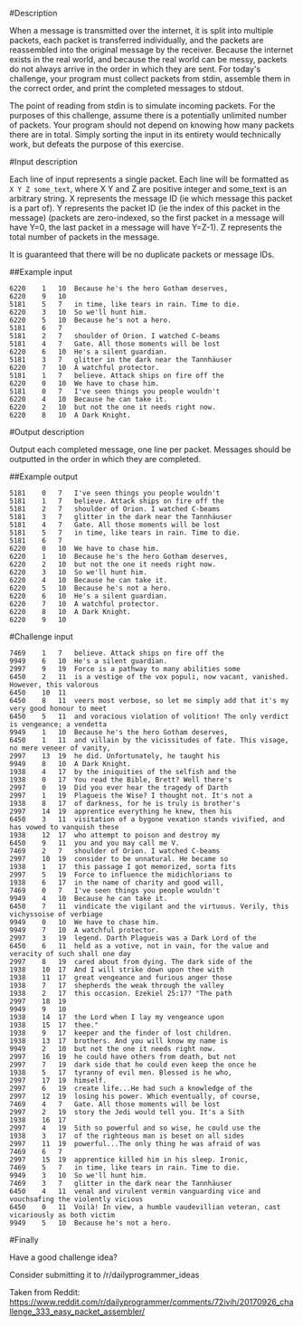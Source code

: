 #Description

When a message is transmitted over the internet, it is split into multiple packets, each packet is transferred individually, and the packets are reassembled into the original message by the receiver. Because the internet exists in the real world, and because the real world can be messy, packets do not always arrive in the order in which they are sent. For today's challenge, your program must collect packets from stdin, assemble them in the correct order, and print the completed messages to stdout. 

The point of reading from stdin is to simulate incoming packets. For the purposes of this challenge, assume there is a potentially unlimited number of packets. Your program should not depend on knowing how many packets there are in total. Simply sorting the input in its entirety would technically work, but defeats the purpose of this exercise.

#Input description

Each line of input represents a single packet. Each line will be formatted as `X Y Z some_text`, where X Y and Z are positive integer and some_text is an arbitrary string. X represents the message ID (ie which message this packet is a part of). Y represents the packet ID (ie the index of this packet in the message) (packets are zero-indexed, so the first packet in a message will have Y=0, the last packet in a message will have Y=Z-1). Z represents the total number of packets in the message. 

It is guaranteed that there will be no duplicate packets or message IDs.

##Example input

    6220	1	10	Because he's the hero Gotham deserves, 
    6220	9	10	 
    5181	5	7	in time, like tears in rain. Time to die.
    6220	3	10	So we'll hunt him. 
    6220	5	10	Because he's not a hero. 
    5181	6	7	 
    5181	2	7	shoulder of Orion. I watched C-beams 
    5181	4	7	Gate. All those moments will be lost 
    6220	6	10	He's a silent guardian. 
    5181	3	7	glitter in the dark near the Tannhäuser 
    6220	7	10	A watchful protector. 
    5181	1	7	believe. Attack ships on fire off the 
    6220	0	10	We have to chase him. 
    5181	0	7	I've seen things you people wouldn't 
    6220	4	10	Because he can take it. 
    6220	2	10	but not the one it needs right now. 
    6220	8	10	A Dark Knight. 

#Output description

Output each completed message, one line per packet. Messages should be outputted in the order in which they are completed.

##Example output

    5181	0	7	I've seen things you people wouldn't 
    5181	1	7	believe. Attack ships on fire off the 
    5181	2	7	shoulder of Orion. I watched C-beams 
    5181	3	7	glitter in the dark near the Tannhäuser 
    5181	4	7	Gate. All those moments will be lost 
    5181	5	7	in time, like tears in rain. Time to die.
    5181	6	7	 
    6220	0	10	We have to chase him. 
    6220	1	10	Because he's the hero Gotham deserves, 
    6220	2	10	but not the one it needs right now. 
    6220	3	10	So we'll hunt him. 
    6220	4	10	Because he can take it. 
    6220	5	10	Because he's not a hero. 
    6220	6	10	He's a silent guardian. 
    6220	7	10	A watchful protector. 
    6220	8	10	A Dark Knight. 
    6220	9	10	 

#Challenge input

    7469	1	7	believe. Attack ships on fire off the 
    9949	6	10	He's a silent guardian. 
    2997	9	19	Force is a pathway to many abilities some
    6450	2	11	is a vestige of the vox populi, now vacant, vanished. However, this valorous 
    6450	10	11	 
    6450	8	11	veers most verbose, so let me simply add that it's my very good honour to meet 
    6450	5	11	and voracious violation of volition! The only verdict is vengeance; a vendetta 
    9949	1	10	Because he's the hero Gotham deserves, 
    6450	1	11	and villain by the vicissitudes of fate. This visage, no mere veneer of vanity, 
    2997	13	19	he did. Unfortunately, he taught his
    9949	8	10	A Dark Knight. 
    1938	4	17	by the iniquities of the selfish and the 
    1938	0	17	You read the Bible, Brett? Well there's 
    2997	0	19	Did you ever hear the tragedy of Darth
    2997	1	19	Plagueis the Wise? I thought not. It's not a
    1938	8	17	of darkness, for he is truly is brother's 
    2997	14	19	apprentice everything he knew, then his
    6450	3	11	visitation of a bygone vexation stands vivified, and has vowed to vanquish these 
    1938	12	17	who attempt to poison and destroy my 
    6450	9	11	you and you may call me V.
    7469	2	7	shoulder of Orion. I watched C-beams 
    2997	10	19	consider to be unnatural. He became so 
    1938	1	17	this passage I got memorized, sorta fits 
    2997	5	19	Force to influence the midichlorians to
    1938	6	17	in the name of charity and good will, 
    7469	0	7	I've seen things you people wouldn't 
    9949	4	10	Because he can take it. 
    6450	7	11	vindicate the vigilant and the virtuous. Verily, this vichyssoise of verbiage 
    9949	0	10	We have to chase him. 
    9949	7	10	A watchful protector. 
    2997	3	19	legend. Darth Plagueis was a Dark Lord of the
    6450	6	11	held as a votive, not in vain, for the value and veracity of such shall one day 
    2997	8	19	cared about from dying. The dark side of the
    1938	10	17	And I will strike down upon thee with 
    1938	11	17	great vengeance and furious anger those 
    1938	7	17	shepherds the weak through the valley 
    1938	2	17	this occasion. Ezekiel 25:17? "The path 
    2997	18	19	 
    9949	9	10	 
    1938	14	17	the Lord when I lay my vengeance upon 
    1938	15	17	thee." 
    1938	9	17	keeper and the finder of lost children. 
    1938	13	17	brothers. And you will know my name is 
    9949	2	10	but not the one it needs right now. 
    2997	16	19	he could have others from death, but not
    2997	7	19	dark side that he could even keep the once he
    1938	5	17	tyranny of evil men. Blessed is he who, 
    2997	17	19	himself. 
    2997	6	19	create life...He had such a knowledge of the
    2997	12	19	losing his power. Which eventually, of course,
    7469	4	7	Gate. All those moments will be lost 
    2997	2	19	story the Jedi would tell you. It's a Sith
    1938	16	17	 
    2997	4	19	Sith so powerful and so wise, he could use the
    1938	3	17	of the righteous man is beset on all sides 
    2997	11	19	powerful...The only thing he was afraid of was
    7469	6	7	 
    2997	15	19	apprentice killed him in his sleep. Ironic,
    7469	5	7	in time, like tears in rain. Time to die.
    9949	3	10	So we'll hunt him. 
    7469	3	7	glitter in the dark near the Tannhäuser 
    6450	4	11	venal and virulent vermin vanguarding vice and vouchsafing the violently vicious 
    6450	0	11	Voilà! In view, a humble vaudevillian veteran, cast vicariously as both victim 
    9949	5	10	Because he's not a hero. 

#Finally

Have a good challenge idea?

Consider submitting it to /r/dailyprogrammer_ideas

Taken from Reddit: https://www.reddit.com/r/dailyprogrammer/comments/72ivih/20170926_challenge_333_easy_packet_assembler/